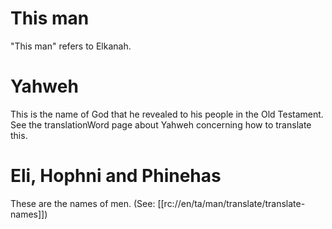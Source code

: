 # This man

"This man" refers to Elkanah.

# Yahweh

This is the name of God that he revealed to his people in the Old Testament. See the translationWord page about Yahweh concerning how to translate this.

# Eli, Hophni and Phinehas

These are the names of men. (See: [[rc://en/ta/man/translate/translate-names]])

